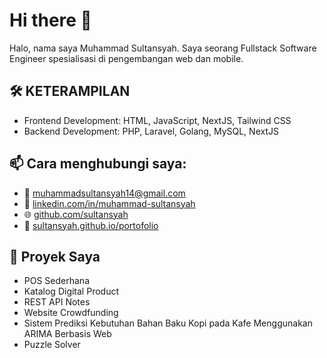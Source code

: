 # Hi there 👋

Halo, nama saya Muhammad Sultansyah. Saya seorang Fullstack Software Engineer spesialisasi di pengembangan web dan mobile.

🛠️ KETERAMPILAN
------------------
* Frontend Development: HTML, JavaScript, NextJS, Tailwind CSS 
* Backend Development: PHP, Laravel, Golang, MySQL, NextJS

📫  Cara menghubungi saya:
------------------
* 📧 muhammadsultansyah14@gmail.com
* 💼 [linkedin.com/in/muhammad-sultansyah](https://linkedin.com/in/muhammad-sultansyah)
* 🌐 [github.com/sultansyah](https://github.com/sultansyah)
* 🔗 [sultansyah.github.io/portofolio](https://sultansyah.github.io/portofolio)

🚀 Proyek Saya
------------------
* POS Sederhana
* Katalog Digital Product
* REST API Notes
* Website Crowdfunding
* Sistem Prediksi Kebutuhan Bahan Baku Kopi pada Kafe Menggunakan ARIMA Berbasis Web
* Puzzle Solver
